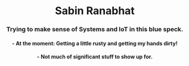 <h1 align="center">Sabin Ranabhat</h1>
<h3 align="center">Trying to make sense of Systems and IoT in this blue speck.</h3>

<h4 align="center">- At the moment: Getting a little rusty and getting my hands dirty!</h4>
<h4 align="center"> - Not much of significant stuff to show up for.</h4>
                  



</p>

